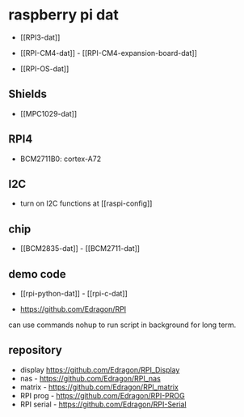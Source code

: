 
# raspberry pi dat 





- [[RPI3-dat]]
  
- [[RPI-CM4-dat]] - [[RPI-CM4-expansion-board-dat]]

- [[RPI-OS-dat]]

## Shields 

- [[MPC1029-dat]]

## RPI4 

- BCM2711B0: cortex-A72 




## I2C 

- turn on I2C functions at [[raspi-config]]


## chip 

- [[BCM2835-dat]] - [[BCM2711-dat]]


## demo code 

- [[rpi-python-dat]] - [[rpi-c-dat]]

- https://github.com/Edragon/RPI

can use commands nohup to run script in background for long term.


## repository

- display https://github.com/Edragon/RPI_Display
- nas - https://github.com/Edragon/RPI_nas
- matrix - https://github.com/Edragon/RPI_matrix
- RPI prog - https://github.com/Edragon/RPI-PROG
- RPI serial - https://github.com/Edragon/RPI-Serial



